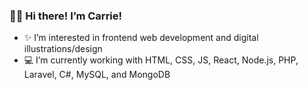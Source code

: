 ### 👋🏻 Hi there! I’m Carrie!
- ✨ I’m interested in frontend web development and digital illustrations/design
- 💻 I’m currently working with HTML, CSS, JS, React, Node.js, PHP, Laravel, C#, MySQL, and MongoDB

<!--
**carrie823/carrie823** is a ✨ _special_ ✨ repository because its `README.md` (this file) appears on your GitHub profile.

Here are some ideas to get you started:

- 🔭 I’m currently working on ...
- 🌱 I’m currently learning ...
- 👯 I’m looking to collaborate on ...
- 🤔 I’m looking for help with ...
- 💬 Ask me about ...
- 📫 How to reach me: ...
- 😄 Pronouns: ...
- ⚡ Fun fact: ...
-->
